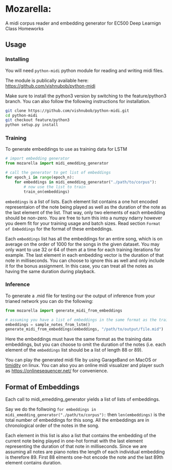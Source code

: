 # Mozarella:

A midi corpus reader and embedding generator for EC500 Deep Learnign Class Homeworks

## Usage
### Installing
You will need `python-midi` python module for reading and writing midi files.

The module is publically available here: https://github.com/vishnubob/python-midi

Make sure to install the python3 version by switching to the feature/python3 branch. You can also follow the following instructions for installation.

```bash
git clone https://github.com/vishnubob/python-midi.git
cd python-midi
git checkout feature/python3
python setup.py install
```

### Training
To generate embeddings to use as training data for LSTM
```python
# import embedding generator
from mozarella import midi_emedding_generator

# call the generator to get list of embeddings
for epoch_i in range(epoch_n):
    for embeddings in midi_emedding_generator("./path/to/corpus"):
        # now use the list to train
        train_on(embeddings)
```

`embeddings` is a list of lists. Each element list contains a one hot encoded representaion of the note being played as well as the duration of the note as the last element of the list. That way, only two elements of each embedding should be non-zero. You are free to turn this into a numpy ndarry however you deem fit for your training usage and batch sizes. Read section `Format of Embeddings` for the format of these embeddings.

Each `embeddings` list has all the embeddings for an entire song, which is on average on the order of 1000 for the songs in the given dataset. You may only want to use 32 or 64 of them at a time for each training iterations for example. The last element in each embedding vector is the duration of that note in milliseconds. You can choose to ignore this as well and only include it for the bonus assignment. In this case, you can treat all the notes as having the same duration during playback.

### Inference
To generate a .mid file for testing our the output of inference from your trianed network you can do the following:

```python
from mozarella import generate_midi_from_embeddings

# assuming you have a list of embeddings in the same format as the training embeddings
embeddings = sample_notes_from_lstm()
generate_midi_from_embeddings(embeddings, "/path/to/output/file.mid")
```

Here the embeddings must have the same format as the training data embeddings, but you can choose to omit the duration of the notes (i.e. each element of the `embeddings` list should be a list of length 88 or 89).

You can play the generated midi file by using GarageBand on MacOS or [timidity](https://www.systutorials.com/docs/linux/man/1-timidity/) on linux. You can also you an online midi visualizer and player such as https://onlinesequencer.net/ for convenience.


## Format of Embeddings
Each call to midi_emedding_generator yields a list of lists of embeddings.

Say we do the follwoing
```for embeddings in midi_emedding_generator("./path/to/corpus"):```
then `len(embeddings)` is the total number of embeddings for this song. All the embeddings are in chronological order of the notes in the song. 

Each element in this list is also a list that contains the embedding of the current note being played in one-hot format with the last element representing the duration of that note in milliseconds. Since we are assuming all notes are piano notes the length of each individual embedding is therefore 89. First 88 elments one-hot encode the note and the last 89th element contains duration.
